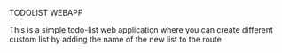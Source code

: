 TODOLIST WEBAPP

This is a simple todo-list web application where you can create different custom list by adding the name of the new list to the route
